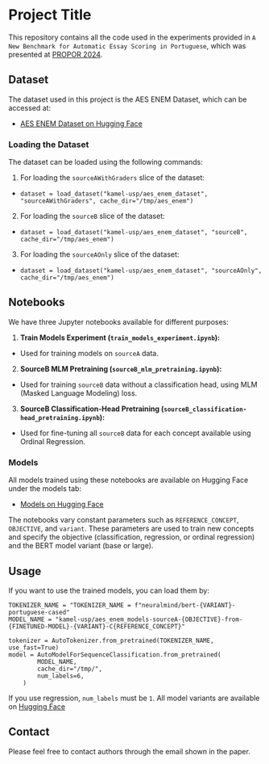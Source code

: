# Project Title

This repository contains all the code used in the experiments provided in `A New Benchmark for Automatic Essay Scoring in Portuguese`, which was presented at [PROPOR 2024](https://propor2024.citius.gal/).

## Dataset

The dataset used in this project is the AES ENEM Dataset, which can be accessed at:

- [AES ENEM Dataset on Hugging Face](https://huggingface.co/datasets/kamel-usp/aes_enem_dataset)

### Loading the Dataset

The dataset can be loaded using the following commands:

1. For loading the `sourceAWithGraders` slice of the dataset:
- `dataset = load_dataset("kamel-usp/aes_enem_dataset", "sourceAWithGraders", cache_dir="/tmp/aes_enem")`


2. For loading the `sourceB` slice of the dataset:
- `dataset = load_dataset("kamel-usp/aes_enem_dataset", "sourceB", cache_dir="/tmp/aes_enem")`


3. For loading the `sourceAOnly` slice of the dataset:
- `dataset = load_dataset("kamel-usp/aes_enem_dataset", "sourceAOnly", cache_dir="/tmp/aes_enem")`


## Notebooks

We have three Jupyter notebooks available for different purposes:

1. **Train Models Experiment (`train_models_experiment.ipynb`):**
- Used for training models on `sourceA` data.

2. **SourceB MLM Pretraining (`sourceB_mlm_pretraining.ipynb`):**
- Used for training `sourceB` data without a classification head, using MLM (Masked Language Modeling) loss.

3. **SourceB Classification-Head Pretraining (`sourceB_classification-head_pretraining.ipynb`):**
- Used for fine-tuning all `sourceB` data for each concept available using Ordinal Regression.

### Models

All models trained using these notebooks are available on Hugging Face under the models tab:

- [Models on Hugging Face](https://huggingface.co/kamel-usp)

The notebooks vary constant parameters such as `REFERENCE_CONCEPT`, `OBJECTIVE`, and `variant`. These parameters are used to train new concepts and specify the objective (classification, regression, or ordinal regression) and the BERT model variant (base or large).

## Usage

If you want to use the trained models, you can load them by:
```
TOKENIZER_NAME = "TOKENIZER_NAME = f"neuralmind/bert-{VARIANT}-portuguese-cased"
MODEL_NAME = "kamel-usp/aes_enem_models-sourceA-{OBJECTIVE}-from-{FINETUNED-MODEL}-{VARIANT}-C{REFERENCE_CONCEPT}"

tokenizer = AutoTokenizer.from_pretrained(TOKENIZER_NAME, use_fast=True)
model = AutoModelForSequenceClassification.from_pretrained(
        MODEL_NAME, 
        cache_dir="/tmp/", 
        num_labels=6,
    )
```

If you use regression, `num_labels` must be `1`. All model variants are available on [Hugging Face](https://huggingface.co/kamel-usp) 

## Contact

Please feel free to contact authors through the email shown in the paper.
